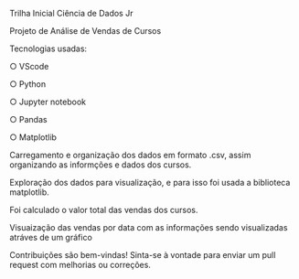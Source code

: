 Trilha Inicial Ciência de Dados Jr

Projeto de Análise de Vendas de Cursos

Tecnologias usadas:

○ VScode

○ Python

○ Jupyter notebook 

○ Pandas

○ Matplotlib


Carregamento e organização dos dados em formato .csv, assim organizando as informções e dados dos cursos.

Exploração dos dados para visualização, e para isso foi usada a biblioteca matplotlib.

Foi calculado o valor total das vendas dos cursos.

Visuaização das vendas por data com as informações sendo visualizadas atráves de um gráfico

Contribuições são bem-vindas! Sinta-se à vontade para enviar um pull request com melhorias ou correções.
